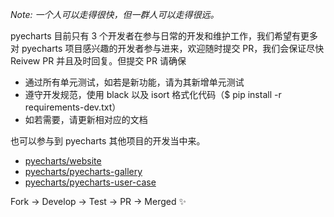 *Note: 一个人可以走得很快，但一群人可以走得很远。*

pyecharts 目前只有 3 个开发者在参与日常的开发和维护工作，我们希望有更多对 pyecharts 项目感兴趣的开发者参与进来，欢迎随时提交 PR，我们会保证尽快 Reivew PR 并且及时回复。但提交 PR 请确保

* 通过所有单元测试，如若是新功能，请为其新增单元测试
* 遵守开发规范，使用 black 以及 isort 格式化代码（$ pip install -r requirements-dev.txt）
* 如若需要，请更新相对应的文档

也可以参与到 pyecharts 其他项目的开发当中来。

* [pyecharts/website](https://github.com/pyecharts/website)
* [pyecharts/pyecharts-gallery](https://github.com/pyecharts/pyecharts-gallery)
* [pyecharts/pyecharts-user-case](https://github.com/pyecharts/pyecharts-user-case)

Fork -> Develop -> Test -> PR -> Merged ✨
